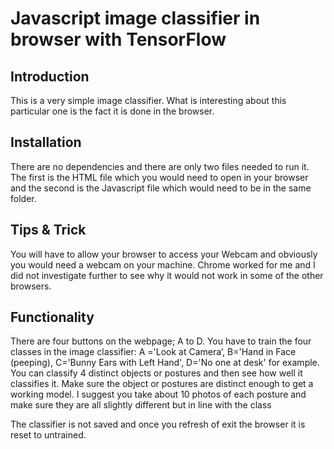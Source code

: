 # Javascript image classifier in browser with TensorFlow 

## Introduction 
This is a very simple image classifier. What is interesting about this particular one is the fact it is done in the browser.

## Installation 
There are no dependencies and there are only two files needed to run it. The first is the HTML file which you would need to open in your browser and the second is the Javascript file which would need to be in the same folder.

## Tips & Trick 
You will have to allow your browser to access your Webcam and obviously you would need a webcam on your machine. Chrome worked for me and I did not investigate further to see why it would not work in some of the other browsers.

## Functionality 
There are four buttons on the webpage; A to D. You have to train the four classes in the image classifier:
A ='Look at Camera’, B='Hand in Face (peeping), C='Bunny Ears with Left Hand', D='No one at desk' for example.
You can classify 4 distinct objects or postures and then see how well it classifies it. Make sure the object or postures are distinct enough to get a working model.
I suggest you take about 10 photos of each posture and make sure they are all slightly different but in line with the class 

The classifier is not saved and once you refresh of exit the browser it is reset to untrained.



